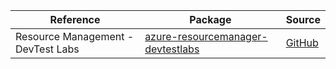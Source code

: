 | Reference | Package | Source |
|---|---|---|
|Resource Management - DevTest Labs|[azure-resourcemanager-devtestlabs](https://repo1.maven.org/maven2/com/azure/resourcemanager/azure-resourcemanager-devtestlabs)|[GitHub](https://github.com/Azure/azure-sdk-for-java/blob/main/sdk/devtestlabs/azure-resourcemanager-devtestlabs)|
